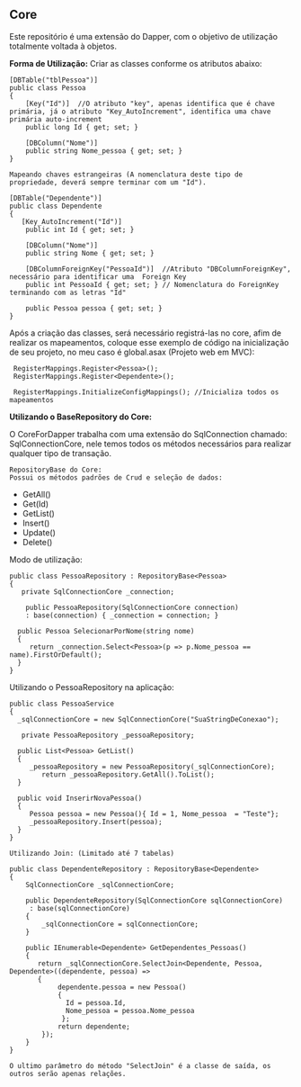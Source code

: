 **Core**
--------
Este repositório é uma extensão do Dapper, com o objetivo de utilização totalmente voltada à objetos.

**Forma de Utilização:**
Criar as classes conforme os atributos abaixo:

    [DBTable("tblPessoa")]
    public class Pessoa
    {
        [Key("Id")]  //O atributo "key", apenas identifica que é chave primária, já o atributo "Key_AutoIncrement", identifica uma chave primária auto-increment        
        public long Id { get; set; }

        [DBColumn("Nome")]
        public string Nome_pessoa { get; set; }
    }
     
    Mapeando chaves estrangeiras (A nomenclatura deste tipo de propriedade, deverá sempre terminar com um "Id").

    [DBTable("Dependente")]
    public class Dependente 
    {
       [Key_AutoIncrement("Id")]
        public int Id { get; set; }

        [DBColumn("Nome")]
        public string Nome { get; set; }

        [DBColumnForeignKey("PessoaId")]  //Atributo "DBColumnForeignKey", necessário para identificar uma  Foreign Key
        public int PessoaId { get; set; } // Nomenclatura do ForeignKey terminando com as letras "Id"

        public Pessoa pessoa { get; set; }
    }

Após a criação das classes, será necessário registrá-las no core, afim de realizar os mapeamentos, coloque esse exemplo de código na inicialização de seu projeto, no meu caso é global.asax (Projeto web em MVC):

     RegisterMappings.Register<Pessoa>();
     RegisterMappings.Register<Dependente>();
     
     RegisterMappings.InitializeConfigMappings(); //Inicializa todos os mapeamentos

**Utilizando o BaseRepository do Core:**

O CoreForDapper trabalha com uma extensão do SqlConnection chamado: SqlConnectionCore, nele temos todos os métodos necessários para realizar qualquer tipo de transação.

    RepositoryBase do Core:
    Possui os métodos padrões de Crud e seleção de dados:
     
 - GetAll()
 - Get(Id)
 - GetList()
 - Insert()
 - Update()
 - Delete()

Modo de utilização:

    public class PessoaRepository : RepositoryBase<Pessoa>
    {
       private SqlConnectionCore _connection;

        public PessoaRepository(SqlConnectionCore connection) 
        : base(connection) { _connection = connection; } 

      public Pessoa SelecionarPorNome(string nome)
      {
         return _connection.Select<Pessoa>(p => p.Nome_pessoa == name).FirstOrDefault();
      }          
    }

    
Utilizando o PessoaRepository  na aplicação:

    public class PessoaService
    {
      _sqlConnectionCore = new SqlConnectionCore("SuaStringDeConexao");

       private PessoaRepository _pessoaRepository;
      
      public List<Pessoa> GetList()
      {
         _pessoaRepository = new PessoaRepository(_sqlConnectionCore);
            return _pessoaRepository.GetAll().ToList();
      }
         
      public void InserirNovaPessoa()
      {
         Pessoa pessoa = new Pessoa(){ Id = 1, Nome_pessoa  = "Teste"};
         _pessoaRepository.Insert(pessoa);
      }            
    }
    
    Utilizando Join: (Limitado até 7 tabelas)

    public class DependenteRepository : RepositoryBase<Dependente>
    {
        SqlConnectionCore _sqlConnectionCore;

        public DependenteRepository(SqlConnectionCore sqlConnectionCore) 
         : base(sqlConnectionCore)
        {
            _sqlConnectionCore = sqlConnectionCore;
        }

        public IEnumerable<Dependente> GetDependentes_Pessoas()
        {
           return _sqlConnectionCore.SelectJoin<Dependente, Pessoa, Dependente>((dependente, pessoa) => 
           {
                dependente.pessoa = new Pessoa() 
                { 
                  Id = pessoa.Id, 
                  Nome_pessoa = pessoa.Nome_pessoa 
                 };
                return dependente;
            });
        }
    }
    
    O ultimo parâmetro do método "SelectJoin" é a classe de saída, os outros serão apenas relações.


     

